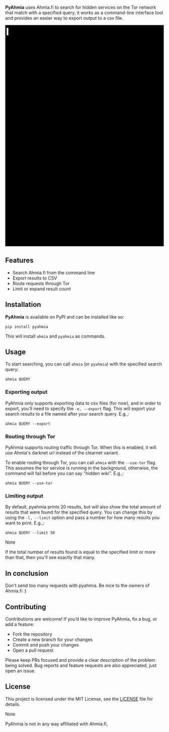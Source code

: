 **PyAhmia** uses Ahmia.fi to search for hidden services on the Tor network
that match with a specified query, it works as a command-line interface tool and provides an easier way to export output
to a csv file.

<img src="https://raw.githubusercontent.com/escrapism/pyahmia/refs/heads/master/img/example.gif"  width=700 height=700>

## Features

- Search Ahmia.fi from the command line
- Export results to CSV
- Route requests through Tor
- Limit or expand result count

## Installation

**PyAhmia** is available on PyPI and can be installed like so:

```commandline
pip install pyahmia
```

This will install `ahmia` and `pyahmia` as commands.

## Usage

To start searching, you can call `ahmia` (or `pyahmia`) with the specified search query:

```commandline
ahmia QUERY
```

### Exporting output

PyAhmia only supports exporting data to csv files (for now), and in order to export, you'll need to specify the
`-e, --export` flag.
This will export your search results to a file named after your search query. E.g.,:

```commandline
ahmia QUERY --export
```

### Routing through Tor

PyAhmia supports routing traffic through Tor. When this is enabled, it will use Ahmia's darknet url instead of the
clearnet variant.

To enable routing through Tor, you can call `ahmia` with the `--use-tor` flag.
This assumes the tor service is running in the background, otherwise, the command will fail before you can say "hidden
wiki". E.g.,:

```commandline
ahmia QUERY --use-tor
```

### Limiting output

By default, pyahmia prints 20 results, but will also show the total amount of results that
were found for the specified query. You can change this by using the `-l, --limit` option and pass a number for how many
results you want to print. E.g.,:

```commandline
ahmia QUERY --limit 50
```

> [!Note]
> If the total number of results found is equal to the specified limit or more than that, then you'll see exactly that
> many.

## In conclusion

Don't send too many requests with pyahmia. Be nice to the owners of Ahmia.fi :)

## Contributing

Contributions are welcome!
If you’d like to improve PyAhmia, fix a bug, or add a feature:

* Fork the repository
* Create a new branch for your changes
* Commit and push your changes
* Open a pull request

Please keep PRs focused and provide a clear description of the problem being solved. Bug reports and feature requests
are also appreciated, just open an issue.

## License

This project is licensed under the MIT License, see
the [LICENSE](https://github.com/escrapism/pyahmia/blob/master/LICENSE) file for details.


> [!Note]
> PyAhmia is not in any way affiliated with Ahmia.fi,